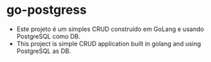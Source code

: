 # go-postgress

- Este projeto é um simples CRUD construído em GoLang e usando PostgreSQL como DB.
- This project is simple CRUD application built in golang and using PostgreSQL as DB.
